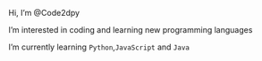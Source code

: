 Hi, I’m @Code2dpy

I’m interested in coding and learning new programming languages

I’m currently learning `Python`,`JavaScript` and `Java`


<!---
Code2dpy/Code2dpy is a ✨ special ✨ repository because its `README.md` (this file) appears on your GitHub profile.
You can click the Preview link to take a look at your changes.
--->

